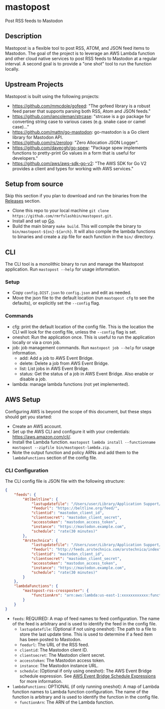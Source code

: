 # mastopost
Post RSS feeds to Mastodon

## Description
Mastopost is a flexible tool to post RSS, ATOM, and JSON feed items to Mastodon. The goal of the project is to leverage an AWS Lambda function and other cloud native services to post RSS feeds to Mastodon at a regular interval. A second goal is to provide a "one shot" tool to run the function locally.

## Upstream Projects
Mastopost is built using the following projects:
- https://github.com/mmcdole/gofeed: "The gofeed library is a robust feed parser that supports parsing both RSS, Atom and JSON feeds."
- https://github.com/iancoleman/strcase: "strcase is a go package for converting string case to various cases (e.g. snake case or camel case)..."
- https://github.com/mattn/go-mastodon: go-mastodon is a Go client library for Mastodon API.
- https://github.com/rs/zerolog: "Zero Allocation JSON Logger".
- https://github.com/davecgh/go-spew: "Package spew implements functions to pretty-print Go values in a form that is useful for developers."
- https://github.com/aws/aws-sdk-go-v2: "The AWS SDK for Go V2 provides a client and types for working with AWS services."

## Setup from source
Skip this section if you plan to download and run the binaries from the [Releases](https://github.com/rmrfslashbin/mastopost/releases) section.
- Clone this repo to your local machine `git clone https://github.com/rmrfslashbin/mastopost.git`.
- Install and set up [Go](https://golang.org/doc/install).
- Build the main binary `make build`. This will compile the binary to `bin/mastopost-${os}-${arch}`. It will also compile the lambda functions to binaries and create a zip file for each function in the `bin/` directory.

## CLI
The CLI tool is a monolithic binary to run and manage the Mastopost application. Run `mastopost --help` for usage information.
### Setup
- Copy `config.DIST.json` to `config.json` and edit as needed.
- Move the json file to the default location (run `mastopost cfg` to see the defaults), or explicitly set the `--config` flag.

### Commands
- cfg: print the default location of the config file. This is the location the CLI will look for the config file, unless the `--config` flag is set.
- oneshot: Run the application once. This is useful to run the application locally or via a cron job.
- job: job management commands. Run `mastopost job --help` for usage information.
  - add: Add a job to AWS Event Bridge.
  - delete: Delete a job from AWS Event Bridge.
  - list: List jobs in AWS Event Bridge.
  - status: Get the status of a job in AWS Event Bridge. Also enable or disable a job.
- lambda: manage lambda functions (not yet implemented).

## AWS Setup
Configuring AWS is beyond the scope of this document, but these steps should get you started:
- Create an AWS account.
- Set up the AWS CLI and configure it with your credentials: https://aws.amazon.com/cli/.
- Install the Lambda function. `mastopost lambda install --functionname mastopost --zipfile bin/mastopost-lambda.zip`.
- Note the output function and policy ARNs and add them to the `lambdaFunctions` section of the config file.


### CLI Configuration
The CLI config file is JSON file with the following structure:

```json
{
    "feeds": {
        "Atlbeltline": {
            "lastupdatefile": "/Users/user/Library/Application Support/mastopost/atlbeltline.gob",
            "feedurl": "https://beltline.org/feed/",
            "clientid": "mastodon_client_id",
            "clientsecret": "mastodon_client_secret",
            "accesstoken": "mastodon_access_token",
            "instance": "https://mastodon.example.com",
            "schedule": "rate(30 minutes)"
        },
        "Arstechnica": {
            "lastupdatefile": "/Users/user/Library/Application Support/mastopost/arstechnica.gob",
            "feedurl": "http://feeds.arstechnica.com/arstechnica/index",
            "clientid": "mastodon_client_id",
            "clientsecret": "mastodon_client_secret",
            "accesstoken": "mastodon_access_token",
            "instance": "https://mastodon.example.com",
            "schedule": "rate(30 minutes)"
        }
    },
    "lambdaFunctions": {
        "mastopost-rss-crossposter": {
            "functionArn": "arn:aws:lambda:us-east-1:xxxxxxxxxxxx:function:mastopost-rss-crossposter"
        }
    }
}
```
- `feeds`: REQUIRED: A map of feed names to feed configuration. The name of the feed is arbitrary and is used to identify the feed in the config file.
  - `lastupdatefile`: (Optional if not using oneshot): The path to a file to store the last update time. This is used to determine if a feed item has been posted to Mastodon.
  - `feedurl`: The URL of the RSS feed.
  - `clientid`: The Mastodon client ID.
  - `clientsecret`: The Mastodon client secret.
  - `accesstoken`: The Mastodon access token.
  - `instance`: The Mastodon instance URL.
  - `schedule`: (Optional if only using oneshot): The AWS Event Bridge schedule expression. See [AWS Event Bridge Schedule Expressions](https://docs.aws.amazon.com/eventbridge/latest/userguide/scheduled-events.html) for more information.
- `lambdaFunctions`: OPTIONAL (if only running oneshot): A map of Lambda function names to Lambda function configuration. The name of the function is arbitrary and is used to identify the function in the config file.
  - `functionArn`: The ARN of the Lambda function.
